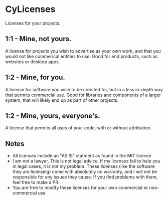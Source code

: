 # CyLicenses
Licenses for your projects.  
## 1:1 - Mine, not yours.  
A license for projects you wish to advertise as your own work, and that you would not like commerical entities to use. Good for end products, such as websites or desktop apps.  
## 1:2 - Mine, for you.
A license for software you wish to be credited for, but in a less in-depth way that permits commercial use. Good for libraries and components of a larger system, that will likely end up as part of other projects.
## 1:2 - Mine, yours, everyone's.
A license that permits all uses of your code, with or without attribution.
## Notes
- All licenses include an "AS IS" statment as found in the MIT license  
- I am not a lawyer. This is not legal advice. If my licenses fail to help you in legal cases, it is not my problem. These licenses (like the software they are licensing) come with absolutely no warranty, and I will not be responsible for any issues they cause. If you find problems with them, feel free to make a PR.
- You are free to modify these licenses for your own commercial or non-commercial use  

